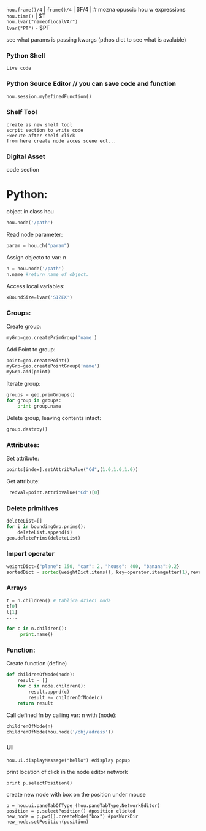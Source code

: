 
`hou.frame()/4` | `frame()/4` | $F/4 | # mozna opuscic hou w expressions   
`hou.time()` |  $T  
`hou.lvar("nameoflocalVAr")`  
`lvar("PT")` - $PT  

see what params is passing kwargs (pthos dict to see what is avalable)

### Python Shell
```
Live code
```
### Python Source Editor // you can save  code and function
``` python
hou.session.myDefinedFunction()
```
### Shelf Tool
```
create as new shelf tool 
scrpit section to write code
Execute after shelf click
from here create node acces scene ect...
```
### Digital Asset
code section

# Python:
object in class hou
```python
hou.node('/path')
```
Read node parameter:
```python
param = hou.ch("param")
```
Assign objecto to var: n
```python
n = hou.node('/path')
n.name #return name of object.
```

Access local variables:
```python
xBoundSize=lvar('SIZEX')
```

### Groups:
Create group:
```python
myGrp=geo.createPrimGroup('name')
```
Add Point to group:
```python
point=geo.createPoint()
myGrp=geo.createPointGroup('name')
myGrp.add(point)
```
Iterate group:
```python
groups = geo.primGroups()
for group in groups:
    print group.name
```
Delete group, leaving contents intact:
```python
group.destroy()
```
### Attributes:
Set attribute:
```python
points[index].setAttribValue("Cd",(1.0,1.0,1.0))
```
Get attribute:
```python
 redVal=point.attribValue("Cd")[0]
 ```
### Delete primitives
```python
deleteList=[]
for i in boundingGrp.prims():
    deleteList.append(i)
geo.deletePrims(deleteList)
```

### Import operator
```python
weightDict={"plane": 150, "car": 2, "house": 400, "banana":0.2}
sortedDict = sorted(weightDict.items(), key=operator.itemgetter(1),reverse=True)
```
### Arrays
```python
t = n.children() # tablica dzieci noda
t[0]
t[1]
....
```

```python
for c in n.children():
     print.name()
```

### Function:
Create function (define)
```python
def childrenOfNode(node):
	result = []
	for c in node.children():
		result.appnd(c)
		result += childrenOfNode(c)
	return result 
```
Call defined fn by calling var: n with (node):
```python
childrenOfNode(n) 
childrenOfNode(hou.node('/obj/adress'))
```

### UI


```
hou.ui.displayMessage("hello") #display popup 
```
print location of click in the node editor  network 
```
print p.selectPosition()
```
create new node with box on the position under mouse 
```
p = hou.ui.paneTabOfType (hou.paneTabType.NetworkEditor)
position = p.selectPosition() #position clicked
new_node = p.pwd().createNode("box") #posWorkDir
new_node.setPosition(position) 
```
